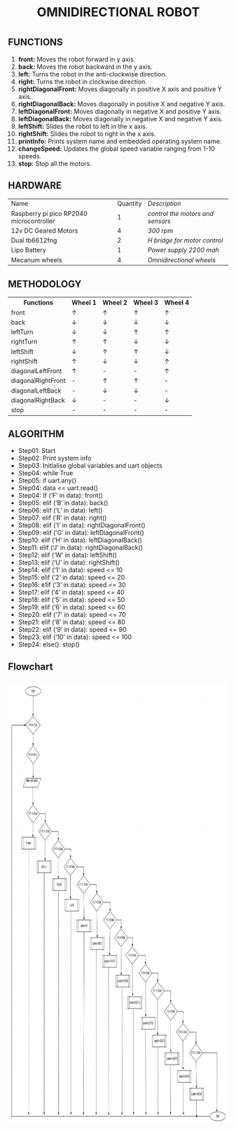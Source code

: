 <h1 align="center"><strong>OMNIDIRECTIONAL ROBOT</strong><h1>
<h2>FUNCTIONS</h2>
<ol>
    <li><b>front:</b> Moves the robot forward in y axis.</li>
    <li><b>back:</b> Moves the robot backward in the y axis.</li>
    <li><b>left:</b> Turns the robot in the anti-clockwise direction.</li>
    <li><b>right:</b> Turns the robot in clockwise direction.</li>
    <li><b>rightDiagonalFront:</b> Moves diagonally in positive X axis and positive Y axis.</li>
    <li><b>rightDiagonalBack:</b> Moves diagonally in positive X and negative Y axis.</li>
    <li><b>leftDiagonalFront:</b> Moves diagonally in negative X and positive Y axis.</li>
    <li><b>leftDiagonalBack:</b> Moves diagonally in negative X and negative Y axis.</li>
    <li><b>leftShift:</b> Slides the robot to left in the x axis.</li>
    <li><b>rightShift:</b> Slides the robot to right in the x axis.</li>
    <li><b>printInfo:</b> Prints system name and embedded operating system name.</li>
    <li><b>changeSpeed:</b> Updates the global speed variable ranging from 1-10 speeds.</li>
    <li><b>stop:</b> Stop all the motors.</li>
</ol>

<h2>HARDWARE</h2>
<table>
<tr>
    <td>Name</td>
    <td>Quantity</td>
    <td><em>Description</em></td>
</tr>
<tr>
    <td>Raspberry pi pico RP2040 microcontroller</td>
    <td>1</td>
    <td><em>control the motors and sensors</em></td>
</tr>
<tr>
    <td>12v DC Geared Motors</td>
    <td>4</td>
    <td><em>300 rpm</em></td>
</tr>
<tr>
    <td>Dual tb6612fng</td>
    <td>2</td>
    <td><em>H bridge for motor control</em></td>
</tr>
<tr>
    <td>Lipo Battery</td>
    <td>1</td>
    <td><em>Power supply 2200 mah</em></td>
</tr>
<tr>
    <td>Mecanum wheels</td>
    <td>4</td>
    <td><em>Omnidirectional wheels</em></td>
</tr>  
</table>

<h2>METHODOLOGY</h2>
<table>
<tr>
    <th>Functions</th>
    <th>Wheel 1</th>
    <th>Wheel 2</th>
    <th>Wheel 3</th>
    <th>Wheel 4</th>
</tr>
<tr>
    <td>front</td>
    <td>↑</td>
    <td>↑</td>
    <td>↑</td>
    <td>↑</td>
</tr>
<tr>
    <td>back</td>
    <td>↓</td>
    <td>↓</td>
    <td>↓</td>
    <td>↓</td>
</tr>
<tr>
    <td>leftTurn</td>
    <td>↓</td>
    <td>↓</td>
    <td>↑</td>
    <td>↑</td>
</tr>
<tr>
    <td>rightTurn</td>
    <td>↑</td>
    <td>↑</td>
    <td>↓</td>
    <td>↓</td>
</tr>
<tr>
    <td>leftShift</td>
    <td>↓</td>
    <td>↑</td>
    <td>↑</td>
    <td>↓</td>
</tr>
<tr>
    <td>rightShift</td>
    <td>↑</td>
    <td>↓</td>
    <td>↓</td>
    <td>↑</td>
</tr>
<tr>
    <td>diagonalLeftFront</td>
    <td>↑</td>
    <td>-</td>
    <td>-</td>
    <td>↑</td>
</tr>
<tr>
    <td>diagonalRightFront</td>
    <td>-</td>
    <td>↑</td>
    <td>↑</td>
    <td>-</td>
</tr>
<tr>
    <td>diagonalLeftBack</td>
    <td>-</td>
    <td>↓</td>
    <td>↓</td>
    <td>-</td>
</tr>
<tr>
    <td>diagonalRightBack</td>
    <td>↓</td>
    <td>-</td>
    <td>-</td>
    <td>↓</td>
</tr>
<tr>
    <td>stop</td>
    <td>-</td>
    <td>-</td>
    <td>-</td>
    <td>-</td>
</tr>
</table>

<h2>ALGORITHM</h2>
<ul>
    <li>Step01: Start</li>                                          
    <li>Step02: Print system info</li>
    <li>Step03: Initialise global variables and uart objects</li>
    <li>Step04: while True</li>
    <li>Step05: if uart.any()</li>
    <li>Step04: data <= uart.read()</li>
    <li>Step04: If (‘F’ in data): front()</li>    
    <li>Step05: elif (‘B’ in data): back()</li>
    <li>Step06: elif (‘L’ in data): left()</li>
    <li>Step07: elif (‘R’ in data): right()</li>
    <li>Step08: elif (‘I’ in data): rightDiagonalFront()</li>
    <li>Step09: elif (‘G’ in data): leftDiagonalFront()</li>
    <li>Step10: elif (‘H’ in data): leftDiagonalBack()</li>
    <li>Step11: elif (‘J’ in data): rightDiagonalBack()</li>
    <li>Step12: elif (‘W’ in data): leftShift()</li>
    <li>Step13: elif (‘U’ in data): rightShift()</li>
    <li>Step14: elif (‘1’ in data): speed <= 10</li>
    <li>Step15: elif (‘2’ in data): speed <= 20</li>
    <li>Step16: e1if (‘3’ in data): speed <= 30</li>
    <li>Step17: elif (‘4’ in data): speed <= 40</li>
    <li>Step18: elif (‘5’ in data): speed <= 50</li>
    <li>Step19: elif (‘6’ in data): speed <= 60</li>
    <li>Step20: elif (‘7’ in data): speed <= 70</li>
    <li>Step21: elif (‘8’ in data): speed <= 80</li>
    <li>Step22: elif (‘9’ in data): speed <= 90</li>
    <li>Step23: elif (‘10’ in data): speed <= 100</li>
    <li>Step24: else(): stop()</li>
</ul>
<h2>Flowchart<h2>
<img src="/pics/Flowchart.png" alt="Flowchart.png" style="height: 1000px; width:1000px;"/>
